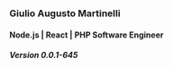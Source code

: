 
### Giulio Augusto Martinelli
#### Node.js | React | PHP Software Engineer
##### Version 0.0.1-645
